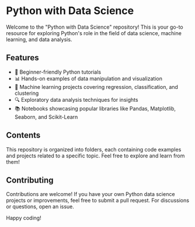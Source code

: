 # Python with Data Science

Welcome to the "Python with Data Science" repository! This is your go-to resource for exploring Python's role in the field of data science, machine learning, and data analysis.

## Features

- 🐍 Beginner-friendly Python tutorials
- 📊 Hands-on examples of data manipulation and visualization
- 🤖 Machine learning projects covering regression, classification, and clustering
- 🔍 Exploratory data analysis techniques for insights
- 📚 Notebooks showcasing popular libraries like Pandas, Matplotlib, Seaborn, and Scikit-Learn

## Contents

This repository is organized into folders, each containing code examples and projects related to a specific topic. Feel free to explore and learn from them!

## Contributing

Contributions are welcome! If you have your own Python data science projects or improvements, feel free to submit a pull request. For discussions or questions, open an issue.


Happy coding!
